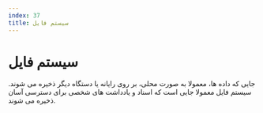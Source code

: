 ```yaml
---
index: 37
title: سیستم فایل
---
```

# سیستم فایل

جایی که داده ها، معمولا به صورت محلی، بر روی رایانه یا دستگاه دیگر ذخیره می شوند. سیستم  فایل معمولا جایی است که اسناد و یادداشت های شخصی برای دسترسی آسان ذخیره می شوند.